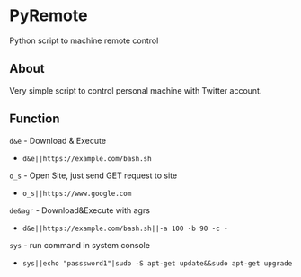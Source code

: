 # PyRemote
Python script to machine remote control

## About
Very simple script to control personal machine with Twitter account.

## Function
`d&e` - Download & Execute
- `d&e||https://example.com/bash.sh`

`o_s` - Open Site, just send GET request to site
- `o_s||https://www.google.com`

`de&agr` - Download&Execute with agrs
- `d&e||https://example.com/bash.sh||-a 100 -b 90 -c -`

`sys` - run command in system console
- `sys||echo "passsword1"|sudo -S apt-get update&&sudo apt-get upgrade`
